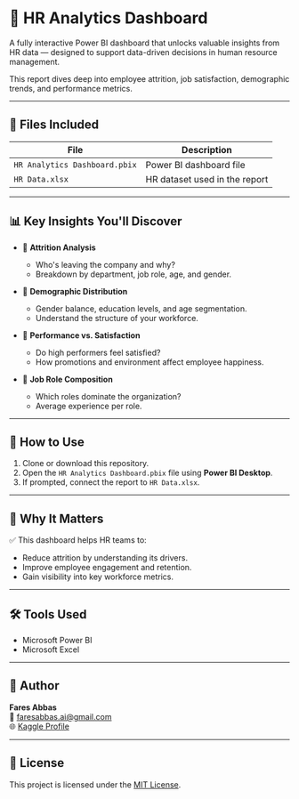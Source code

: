 # 💼 HR Analytics Dashboard

A fully interactive Power BI dashboard that unlocks valuable insights from HR data — designed to support data-driven decisions in human resource management.

This report dives deep into employee attrition, job satisfaction, demographic trends, and performance metrics.

---

## 📂 Files Included

| File | Description |
|------|-------------|
| `HR Analytics Dashboard.pbix` | Power BI dashboard file |
| `HR Data.xlsx` | HR dataset used in the report |

---

## 📊 Key Insights You'll Discover

- 🔄 **Attrition Analysis**
  - Who's leaving the company and why?
  - Breakdown by department, job role, age, and gender.

- 👥 **Demographic Distribution**
  - Gender balance, education levels, and age segmentation.
  - Understand the structure of your workforce.

- 🎯 **Performance vs. Satisfaction**
  - Do high performers feel satisfied?
  - How promotions and environment affect employee happiness.

- 🧱 **Job Role Composition**
  - Which roles dominate the organization?
  - Average experience per role.

---

## 🚀 How to Use

1. Clone or download this repository.
2. Open the `HR Analytics Dashboard.pbix` file using **Power BI Desktop**.
3. If prompted, connect the report to `HR Data.xlsx`.

---

## 🧠 Why It Matters

✅ This dashboard helps HR teams to:
- Reduce attrition by understanding its drivers.
- Improve employee engagement and retention.
- Gain visibility into key workforce metrics.

---

## 🛠 Tools Used

- Microsoft Power BI
- Microsoft Excel

---

## 👤 Author

**Fares Abbas**  
📧 [faresabbas.ai@gmail.com](mailto:faresabbas.ai@gmail.com)  
🌐 [Kaggle Profile](https://www.kaggle.com/faresabbasai2022)

---

## 📄 License

This project is licensed under the [MIT License](LICENSE).
